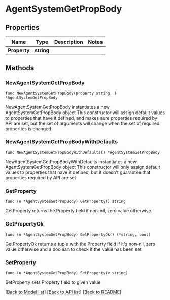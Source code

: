 # AgentSystemGetPropBody

## Properties

Name | Type | Description | Notes
------------ | ------------- | ------------- | -------------
**Property** | **string** |  | 

## Methods

### NewAgentSystemGetPropBody

`func NewAgentSystemGetPropBody(property string, ) *AgentSystemGetPropBody`

NewAgentSystemGetPropBody instantiates a new AgentSystemGetPropBody object
This constructor will assign default values to properties that have it defined,
and makes sure properties required by API are set, but the set of arguments
will change when the set of required properties is changed

### NewAgentSystemGetPropBodyWithDefaults

`func NewAgentSystemGetPropBodyWithDefaults() *AgentSystemGetPropBody`

NewAgentSystemGetPropBodyWithDefaults instantiates a new AgentSystemGetPropBody object
This constructor will only assign default values to properties that have it defined,
but it doesn't guarantee that properties required by API are set

### GetProperty

`func (o *AgentSystemGetPropBody) GetProperty() string`

GetProperty returns the Property field if non-nil, zero value otherwise.

### GetPropertyOk

`func (o *AgentSystemGetPropBody) GetPropertyOk() (*string, bool)`

GetPropertyOk returns a tuple with the Property field if it's non-nil, zero value otherwise
and a boolean to check if the value has been set.

### SetProperty

`func (o *AgentSystemGetPropBody) SetProperty(v string)`

SetProperty sets Property field to given value.



[[Back to Model list]](../README.md#documentation-for-models) [[Back to API list]](../README.md#documentation-for-api-endpoints) [[Back to README]](../README.md)


